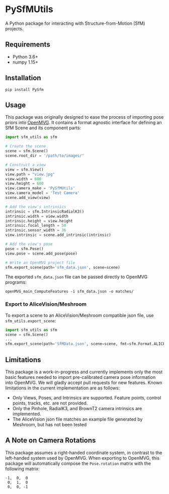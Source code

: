 # PySfMUtils
A Python package for interacting with Structure-from-Motion (SfM) projects. 

## Requirements
* Python 3.6+
* numpy 1.15+

## Installation
```shell script
pip install PySfm
```

## Usage
This package was originally designed to ease the process of importing pose priors into 
[OpenMVG](https://github.com/openMVG/openMVG). It contains a format agnostic interface for defining an SfM Scene and its
component parts:

```python
import sfm_utils as sfm

# Create the scene
scene = sfm.Scene()
scene.root_dir = '/path/to/images/'

# Construct a view
view = sfm.View()
view.path = "view.jpg"
view.width = 800
view.height = 600
view.camera_make = 'PySfMUtils'
view.camera_model = 'Test Camera'
scene.add_view(view)

# Add the view's intrinsics
intrinsic = sfm.IntrinsicRadialK3()
intrinsic.width = view.width
intrinsic.height = view.height
intrinsic.focal_length = 50
intrinsic.sensor_width = 36
view.intrinsic = scene.add_intrinsic(intrinsic)

# Add the view's pose
pose = sfm.Pose()
view.pose = scene.add_pose(pose)

# Write an OpenMVG project file
sfm.export_scene(path='sfm_data.json', scene=scene)
```

The exported `sfm_data.json` file can be passed directly to OpenMVG programs:

```shell
openMVG_main_ComputeFeatures -i sfm_data.json -o matches/
```

### Export to AliceVision/Meshroom
To export a scene to an AliceVision/Meshroom compatible json file, use `sfm_utils.export_scene`:

```python
import sfm_utils as sfm
scene = sfm.Scene()
...
sfm.export_scene(path='SfMData.json', scene=scene, fmt=sfm.Format.ALICE_VISION)
```

## Limitations
This package is a work-in-progress and currently implements only the most basic features needed to import pre-calibrated
camera pose information into OpenMVG. We will gladly accept pull requests for new features. Known limitations in the 
current implementation are as follows:

* Only Views, Poses, and Intrinsics are supported. Feature points, control points, tracks, etc. are not provided.
* Only the Pinhole, RadialK3, and BrownT2 camera intrinsics are implemented.
* The AliceVision json file matches an example file generated by Meshroom, but has not been tested 

## A Note on Camera Rotations
This package assumes a right-handed coordinate system, in contrast to the left-handed system used by OpenMVG. When 
exporting to OpenMVG, this package will automatically compose the `Pose.rotation` matrix with the following matrix:

```
-1,  0,  0
 0,  1,  0
 0,  0, -1
```
